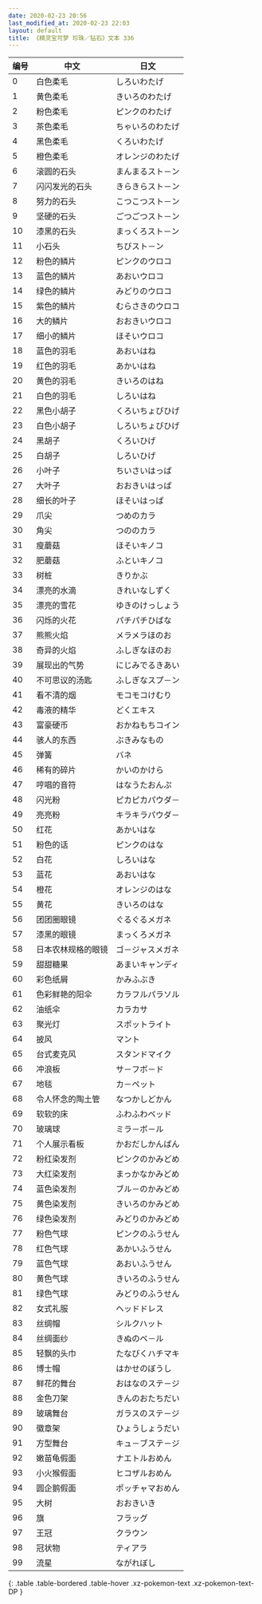 ```yaml
---
date: 2020-02-23 20:56
last_modified_at: 2020-02-23 22:03
layout: default
title: 《精灵宝可梦 珍珠／钻石》文本 336
---
```

| 编号 | 中文 | 日文 |
| ---- | ---- | ---- |
| 0 | 白色柔毛 | しろいわたげ |
| 1 | 黄色柔毛 | きいろのわたげ |
| 2 | 粉色柔毛 | ピンクのわたげ |
| 3 | 茶色柔毛 | ちゃいろのわたげ |
| 4 | 黑色柔毛 | くろいわたげ |
| 5 | 橙色柔毛 | オレンジのわたげ |
| 6 | 滚圆的石头 | まんまるスト－ン |
| 7 | 闪闪发光的石头 | きらきらスト－ン |
| 8 | 努力的石头 | こつこつスト－ン |
| 9 | 坚硬的石头 | ごつごつスト－ン |
| 10 | 漆黑的石头 | まっくろスト－ン |
| 11 | 小石头 | ちびスト－ン |
| 12 | 粉色的鳞片 | ピンクのウロコ |
| 13 | 蓝色的鳞片 | あおいウロコ |
| 14 | 绿色的鳞片 | みどりのウロコ |
| 15 | 紫色的鳞片 | むらさきのウロコ |
| 16 | 大的鳞片 | おおきいウロコ |
| 17 | 细小的鳞片 | ほそいウロコ |
| 18 | 蓝色的羽毛 | あおいはね |
| 19 | 红色的羽毛 | あかいはね |
| 20 | 黄色的羽毛 | きいろのはね |
| 21 | 白色的羽毛 | しろいはね |
| 22 | 黑色小胡子 | くろいちょびひげ |
| 23 | 白色小胡子 | しろいちょびひげ |
| 24 | 黑胡子 | くろいひげ |
| 25 | 白胡子 | しろいひげ |
| 26 | 小叶子 | ちいさいはっぱ |
| 27 | 大叶子 | おおきいはっぱ |
| 28 | 细长的叶子 | ほそいはっぱ |
| 29 | 爪尖 | つめのカラ |
| 30 | 角尖 | つののカラ |
| 31 | 瘦蘑菇 | ほそいキノコ |
| 32 | 肥蘑菇 | ふといキノコ |
| 33 | 树桩 | きりかぶ |
| 34 | 漂亮的水滴 | きれいなしずく |
| 35 | 漂亮的雪花 | ゆきのけっしょう |
| 36 | 闪烁的火花 | パチパチひばな |
| 37 | 熊熊火焰 | メラメラほのお |
| 38 | 奇异的火焰 | ふしぎなほのお |
| 39 | 展现出的气势 | にじみでるきあい |
| 40 | 不可思议的汤匙 | ふしぎなスプ－ン |
| 41 | 看不清的烟 | モコモコけむり |
| 42 | 毒液的精华 | どくエキス |
| 43 | 富豪硬币 | おかねもちコイン |
| 44 | 骇人的东西 | ぶきみなもの |
| 45 | 弹簧 | バネ |
| 46 | 稀有的碎片 | かいのかけら |
| 47 | 哼唱的音符 | はなうたおんぷ |
| 48 | 闪光粉 | ピカピカパウダ－ |
| 49 | 亮亮粉 | キラキラパウダ－ |
| 50 | 红花 | あかいはな |
| 51 | 粉色的话 | ピンクのはな |
| 52 | 白花 | しろいはな |
| 53 | 蓝花 | あおいはな |
| 54 | 橙花 | オレンジのはな |
| 55 | 黄花 | きいろのはな |
| 56 | 团团圈眼镜 | ぐるぐるメガネ |
| 57 | 漆黑的眼镜 | まっくろメガネ |
| 58 | 日本农林规格的眼镜 | ゴ－ジャスメガネ |
| 59 | 甜甜糖果 | あまいキャンディ |
| 60 | 彩色纸屑 | かみふぶき |
| 61 | 色彩鲜艳的阳伞 | カラフルパラソル |
| 62 | 油纸伞 | カラカサ |
| 63 | 聚光灯 | スポットライト |
| 64 | 披风 | マント |
| 65 | 台式麦克风 | スタンドマイク |
| 66 | 冲浪板 | サ－フボ－ド |
| 67 | 地毯 | カ－ペット |
| 68 | 令人怀念的陶土管 | なつかしどかん |
| 69 | 软软的床 | ふわふわベッド |
| 70 | 玻璃球 | ミラ－ボ－ル |
| 71 | 个人展示看板 | かおだしかんばん |
| 72 | 粉红染发剂 | ピンクのかみどめ |
| 73 | 大红染发剂 | まっかなかみどめ |
| 74 | 蓝色染发剂 | ブル－のかみどめ |
| 75 | 黄色染发剂 | きいろのかみどめ |
| 76 | 绿色染发剂 | みどりのかみどめ |
| 77 | 粉色气球 | ピンクのふうせん |
| 78 | 红色气球 | あかいふうせん |
| 79 | 蓝色气球 | あおいふうせん |
| 80 | 黄色气球 | きいろのふうせん |
| 81 | 绿色气球 | みどりのふうせん |
| 82 | 女式礼服 | ヘッドドレス |
| 83 | 丝绸帽 | シルクハット |
| 84 | 丝绸面纱 | きぬのベ－ル |
| 85 | 轻飘的头巾 | たなびくハチマキ |
| 86 | 博士帽 | はかせのぼうし |
| 87 | 鲜花的舞台 | おはなのステ－ジ |
| 88 | 金色刀架 | きんのおたちだい |
| 89 | 玻璃舞台 | ガラスのステ－ジ |
| 90 | 徽章架 | ひょうしょうだい |
| 91 | 方型舞台 | キュ－ブステ－ジ |
| 92 | 嫩苗龟假面 | ナエトルおめん |
| 93 | 小火猴假面 | ヒコザルおめん |
| 94 | 圆企鹅假面 | ポッチャマおめん |
| 95 | 大树 | おおきいき |
| 96 | 旗 | フラッグ |
| 97 | 王冠 | クラウン |
| 98 | 冠状物 | ティアラ |
| 99 | 流星 | ながれぼし |
{: .table .table-bordered .table-hover .xz-pokemon-text .xz-pokemon-text-DP }